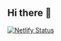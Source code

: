 ## Hi there 👋
[![Netlify Status](https://api.netlify.com/api/v1/badges/78a21d37-52b0-49d3-94a4-b99c2162041a/deploy-status)](https://app.netlify.com/sites/artificatr/deploys)
<!--
**ekremasc/ekremasc** is a ✨ _special_ ✨ repository because its `README.md` (this file) appears on your GitHub profile.

Here are some ideas to get you started:

- 🔭 I’m currently working on ...
- 🌱 I’m currently learning ...
- 👯 I’m looking to collaborate on ...
- 🤔 I’m looking for help with ...
- 💬 Ask me about ...
- 📫 How to reach me: ...
- 😄 Pronouns: ...
- ⚡ Fun fact: ...
-->
